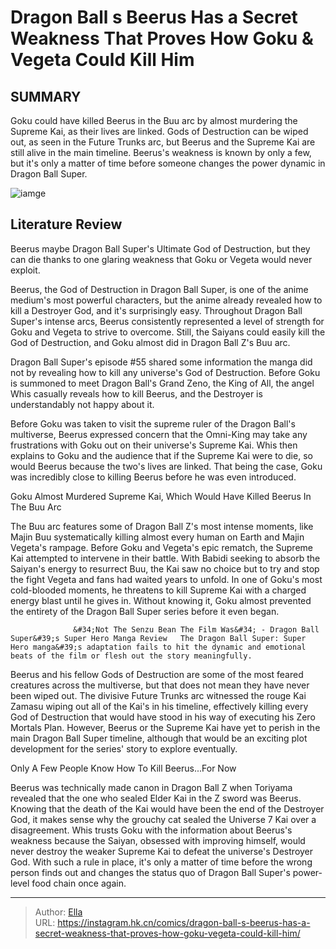 # Dragon Ball s Beerus Has a Secret Weakness That Proves How Goku &amp; Vegeta Could Kill Him


## SUMMARY 



  Goku could have killed Beerus in the Buu arc by almost murdering the Supreme Kai, as their lives are linked.   Gods of Destruction can be wiped out, as seen in the Future Trunks arc, but Beerus and the Supreme Kai are still alive in the main timeline.   Beerus&#39;s weakness is known by only a few, but it&#39;s only a matter of time before someone changes the power dynamic in Dragon Ball Super.  

![iamge](https://static1.srcdn.com/wordpress/wp-content/uploads/2023/12/gokuvegetabeerus.jpg)

## Literature Review

Beerus maybe Dragon Ball Super&#39;s Ultimate God of Destruction, but they can die thanks to one glaring weakness that Goku or Vegeta would never exploit.




Beerus, the God of Destruction in Dragon Ball Super, is one of the anime medium&#39;s most powerful characters, but the anime already revealed how to kill a Destroyer God, and it&#39;s surprisingly easy. Throughout Dragon Ball Super&#39;s intense arcs, Beerus consistently represented a level of strength for Goku and Vegeta to strive to overcome. Still, the Saiyans could easily kill the God of Destruction, and Goku almost did in Dragon Ball Z&#39;s Buu arc.




Dragon Ball Super&#39;s episode #55 shared some information the manga did not by revealing how to kill any universe&#39;s God of Destruction. Before Goku is summoned to meet Dragon Ball&#39;s Grand Zeno, the King of All, the angel Whis casually reveals how to kill Beerus, and the Destroyer is understandably not happy about it.


 

Before Goku was taken to visit the supreme ruler of the Dragon Ball&#39;s multiverse, Beerus expressed concern that the Omni-King may take any frustrations with Goku out on their universe&#39;s Supreme Kai. Whis then explains to Goku and the audience that if the Supreme Kai were to die, so would Beerus because the two&#39;s lives are linked. That being the case, Goku was incredibly close to killing Beerus before he was even introduced.





 Goku Almost Murdered Supreme Kai, Which Would Have Killed Beerus In The Buu Arc 

 

The Buu arc features some of Dragon Ball Z&#39;s most intense moments, like Majin Buu systematically killing almost every human on Earth and Majin Vegeta&#39;s rampage. Before Goku and Vegeta&#39;s epic rematch, the Supreme Kai attempted to intervene in their battle. With Babidi seeking to absorb the Saiyan&#39;s energy to resurrect Buu, the Kai saw no choice but to try and stop the fight Vegeta and fans had waited years to unfold. In one of Goku&#39;s most cold-blooded moments, he threatens to kill Supreme Kai with a charged energy blast until he gives in. Without knowing it, Goku almost prevented the entirety of the Dragon Ball Super series before it even began.

                  &#34;Not The Senzu Bean The Film Was&#34; - Dragon Ball Super&#39;s Super Hero Manga Review   The Dragon Ball Super: Super Hero manga&#39;s adaptation fails to hit the dynamic and emotional beats of the film or flesh out the story meaningfully.   




Beerus and his fellow Gods of Destruction are some of the most feared creatures across the multiverse, but that does not mean they have never been wiped out. The divisive Future Trunks arc witnessed the rouge Kai Zamasu wiping out all of the Kai&#39;s in his timeline, effectively killing every God of Destruction that would have stood in his way of executing his Zero Mortals Plan. However, Beerus or the Supreme Kai have yet to perish in the main Dragon Ball Super timeline, although that would be an exciting plot development for the series&#39; story to explore eventually.



 Only A Few People Know How To Kill Beerus...For Now 
          

Beerus was technically made canon in Dragon Ball Z when Toriyama revealed that the one who sealed Elder Kai in the Z sword was Beerus. Knowing that the death of the Kai would have been the end of the Destroyer God, it makes sense why the grouchy cat sealed the Universe 7 Kai over a disagreement. Whis trusts Goku with the information about Beerus&#39;s weakness because the Saiyan, obsessed with improving himself, would never destroy the weaker Supreme Kai to defeat the universe&#39;s Destroyer God. With such a rule in place, it&#39;s only a matter of time before the wrong person finds out and changes the status quo of Dragon Ball Super&#39;s power-level food chain once again.






---

> Author: [Ella](https://instagram.hk.cn/)  
> URL: https://instagram.hk.cn/comics/dragon-ball-s-beerus-has-a-secret-weakness-that-proves-how-goku-vegeta-could-kill-him/  

